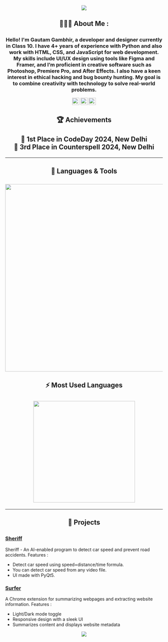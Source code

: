 
<h1 align="center">
  <a href="https://git.io/typing-svg">
    <img src="https://readme-typing-svg.herokuapp.com?font=Fira+Code&size=30&pause=1000&color=53DA54&background=04FF7600&center=true&vCenter=true&width=500&lines=This+is+Gautam+Gambhir!;Turning+Ideas+into+reality!">
  </a>
</h1>

<h2 align="center">👨🏻‍💻 About Me :<h2>

### <p align="center">Hello! I'm <strong>Gautam Gambhir</strong>, a developer and designer currently in Class 10. I have 4+ years of experience with Python and also work with HTML, CSS, and JavaScript for web development. My skills include UI/UX design using tools like Figma and Framer, and I’m proficient in creative software such as Photoshop, Premiere Pro, and After Effects. I also have a keen interest in ethical hacking and bug bounty hunting. My goal is to combine creativity with technology to solve real-world problems.</p>

<p align="center">
  <a href="mailto:ggambhir1919@gmail.com"><img src="https://img.shields.io/badge/Gmail-D14836?style=for-the-badge&logo=gmail&logoColor=white" height=23></a>
  <a href="https://github.com/gautamxgambhir"><img src="https://img.shields.io/badge/GitHub-100000?style=for-the-badge&logo=github&logoColor=white" height=23></a>
  <a href="https://instagram.com/gautamxgambhir"><img src="https://img.shields.io/badge/Instagram-E4405F?style=for-the-badge&logo=instagram&logoColor=white" height=23></a>
</p>

<h2 align="center">🏆 Achievements<h2>

<p align="center">🥇 <b>1st Place</b> in <b>CodeDay 2024</b>, New Delhi  
<br>🥉 <b>3rd Place</b> in <b>Counterspell 2024</b>, New Delhi  </p>

---

<h2 align="center">🔧 Languages & Tools<h2>
<p align="center">
  <img src="https://skillicons.dev/icons?i=py,html,css,js,figma,photoshop,premiere,aftereffects,audition,arduino,bash,git,vscode,linux&perline=10" width="600px">
</p>

<h2 align="center">⚡ Most Used Languages <h2>
<p align="center">
  <a href="https://github.com/gautamxgambhir">
    <img src="https://github-readme-stats.vercel.app/api/top-langs/?username=gautamxgambhir&layout=compact&title_color=61dafb&text_color=ffffff&bg_color=20232a&border_color=61dafb&hide_border=true&langs_count=4" width="325px">
  </a>
</p>

---

<h2 align="center">🚀 Projects<h2>


### [Sheriff](https://github.com/gautamxgambhir/sheriff)
Sheriff - An AI-enabled program to detect car speed and prevent road accidents. Features : 
- Detect car speed using speed=distance/time formula.
- You can detect car speed from any video file.
- UI made with PyQt5.

### [Surfer](https://github.com/gautamxgambhir/surfer)
A Chrome extension for summarizing webpages and extracting website information. Features :  
- Light/Dark mode toggle  
- Responsive design with a sleek UI  
- Summarizes content and displays website metadata  

<p align="center">
  <img src="https://capsule-render.vercel.app/api?type=waving&color=53da54&height=100&section=footer&opacity=0."/>
</p>

